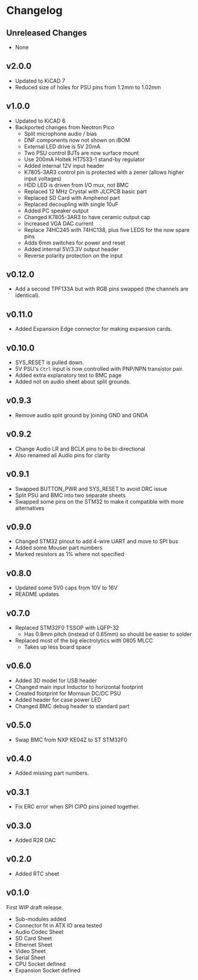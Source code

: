 # Changelog

## Unreleased Changes

* None

## v2.0.0

* Updated to KiCAD 7
* Reduced size of holes for PSU pins from 1.2mm to 1.02mm

## v1.0.0

* Updated to KiCAD 6
* Backported changes from Neotron Pico
  * Split microphone audio / bias
  * DNF components now not shown on iBOM
  * External LED drive is 5V 20mA
  * Two PSU control BJTs are now surface mount
  * Use 200mA Holtek HT7533-1 stand-by regulator
  * Added internal 12V input header
  * K7805-3AR3 control pin is protected with a zener (allows higher input voltages)
  * HDD LED is driven from I/O mux, not BMC
  * Replaced 12 MHz Crystal with JLCPCB basic part
  * Replaced SD Card with Amphenol part
  * Replaced decoupling with single 10uF
  * Added PC speaker output
  * Changed K7805-3AR3 to have ceramic output cap
  * Increased VGA DAC current
  * Replace 74HC245 with 74HC138, plus five LEDS for the now spare pins
  * Adds 6mm switches for power and reset
  * Added internal 5V/3.3V output header
  * Reverse polarity protection on the input

## v0.12.0

* Add a second TPF133A but with RGB pins swapped (the channels are identical).

## v0.11.0

* Added Expansion Edge connector for making expansion cards.

## v0.10.0

* SYS_RESET is pulled down.
* 5V PSU's `Ctrl` input is now controlled with PNP/NPN transistor pair.
* Added extra explanatory text to BMC page
* Added not on audio sheet about split grounds.

## v0.9.3

* Remove audio split ground by joining GND and GNDA

## v0.9.2

* Change Audio LR and BCLK pins to be bi-directional
* Also renamed all Audio pins for clarity

## v0.9.1

* Swapped BUTTON_PWR and SYS_RESET to avoid DRC issue
* Split PSU and BMC into two separate sheets
* Swapped some pins on the STM32 to make it compatible with more alternatives

## v0.9.0

* Changed STM32 pinout to add 4-wire UART and move to SPI bus
* Added some Mouser part numbers
* Marked resistors as 1% where not specified

## v0.8.0

* Updated some 5V0 caps from 10V to 16V
* README updates

## v0.7.0

* Replaced STM32F0 TSSOP with LQFP-32
  * Has 0.8mm pitch (instead of 0.65mm) so should be easier to solder
* Replaced most of the big electrolytics with 0805 MLCC
  * Takes up less board space

## v0.6.0

* Added 3D model for USB header
* Changed main input Inductor to horizontal footprint
* Created footprint for Mornsun DC/DC PSU
* Added header for case power LED
* Changed BMC debug header to standard part

## v0.5.0

* Swap BMC from NXP KE04Z to ST STM32F0

## v0.4.0

* Added missing part numbers.

## v0.3.1

* Fix ERC error when SPI CIPO pins joined together.

## v0.3.0

* Added R2R DAC

## v0.2.0

* Added RTC sheet

## v0.1.0

First WIP draft release.

* Sub-modules added
* Connector fit in ATX IO area tested
* Audio Codec Sheet
* SD Card Sheet
* Ethernet Sheet
* Video Sheet
* Serial Sheet
* CPU Socket defined
* Expansion Socket defined


